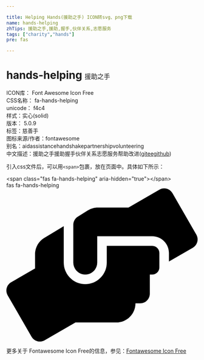 ```yaml
---

title: Helping Hands(援助之手) ICON转svg、png下载
name: hands-helping
zhTips: 援助之手,援助,握手,伙伴关系,志愿服务
tags: ["charity","hands"]
pre: fas

---
```


# hands-helping  <small style="font-size: 60%;font-weight: 100">援助之手</small>


<div class="detail-page">
<p>
<span>
ICON库：
<span class="badge-secondary badge">Font Awesome Icon Free</span> 
</span>
<br/>
<span>
CSS名称：
<span class="badge-secondary badge">fa-hands-helping</span> 
</span>
<br/>
<span>
unicode：
<span class="badge-secondary badge">f4c4</span> 
<copy-btn content='f4c4' btn-title=""></copy-btn>
<copy-btn :content='String.fromCodePoint(parseInt("f4c4", 16))' btn-title="复制U"></copy-btn>
</span><br/><span>样式：<span class="badge-light badge">实心(solid)</span></span>
<br/>
<span>
版本：
<span class="badge-secondary badge">5.0.9</span> 
</span><br/><span>标签：<span class="badge-light badge"><router-link to="/tags/charity.html">慈善</router-link></span><span class="badge-light badge"><router-link to="/tags/hands.html">手</router-link></span></span>
<br/>
<span>图标来源/作者：<span class="badge-light badge">fontawesome</span></span> 
<br/>
<span>别名：<span class="badge-light badge">aid</span><span class="badge-light badge">assistance</span><span class="badge-light badge">handshake</span><span class="badge-light badge">partnership</span><span class="badge-light badge">volunteering</span></span><br/><span class="zh-detail">中文描述：<span class="badge-primary badge">援助之手</span><span class="badge-primary badge">援助</span><span class="badge-primary badge">握手</span><span class="badge-primary badge">伙伴关系</span><span class="badge-primary badge">志愿服务</span><span class="help-link"><span>帮助改进</span>(<a href="https://gitee.com/liuwave/icon-helper/edit/master/json/fontawesome/solid/hands-helping.json" target="_blank" rel="noopener noreferrer">gitee</a><a href="https://github.com/liuwave/icon-helper/edit/master/json/fontawesome/solid/hands-helping.json" target="_blank" rel="noopener noreferrer">github</a></span>)</span><br/>
</p>
</div>
<div class="alert alert-dark">
  <i class="fas fa-hands-helping fa-xs"></i>
  <i class="fas fa-hands-helping fa-sm"></i>
  <i class="fas fa-hands-helping fa-lg"></i>
  <i class="fas fa-hands-helping fa-2x"></i>
  <i class="fas fa-hands-helping fa-3x"></i>
  <i class="fas fa-hands-helping fa-5x"></i>
  <i class="fas fa-hands-helping fa-7x"></i>
</div>
<div>
  <p>引入css文件后，可以用<code>&lt;span&gt;</code>包裹，放在页面中。具体如下所示：    
  </p>
  <div class="alert alert-primary" style="font-size: 14px">
    &lt;span class="fas fa-hands-helping" aria-hidden="true"&gt;&lt;/span&gt;
    <copy-btn content='<span class="fas fa-hands-helping" aria-hidden="true"></span>'></copy-btn>
  </div>
  <div class="alert alert-secondary">
    <i class="fas fa-hands-helping"
    style="font-size: 24px"
    aria-hidden="true"></i> fas fa-hands-helping
    <copy-btn content="fas fa-hands-helping" btn-title="复制图标名称"></copy-btn>
  </div>
</div>
<div id="svg" class="svg-wrap">
<svg xmlns="http://www.w3.org/2000/svg" viewBox="0 0 640 512"><path d="M488 192H336v56c0 39.7-32.3 72-72 72s-72-32.3-72-72V126.4l-64.9 39C107.8 176.9 96 197.8 96 220.2v47.3l-80 46.2C.7 322.5-4.6 342.1 4.3 357.4l80 138.6c8.8 15.3 28.4 20.5 43.7 11.7L231.4 448H368c35.3 0 64-28.7 64-64h16c17.7 0 32-14.3 32-32v-64h8c13.3 0 24-10.7 24-24v-48c0-13.3-10.7-24-24-24zm147.7-37.4L555.7 16C546.9.7 527.3-4.5 512 4.3L408.6 64H306.4c-12 0-23.7 3.4-33.9 9.7L239 94.6c-9.4 5.8-15 16.1-15 27.1V248c0 22.1 17.9 40 40 40s40-17.9 40-40v-88h184c30.9 0 56 25.1 56 56v28.5l80-46.2c15.3-8.9 20.5-28.4 11.7-43.7z"/></svg>
</div>
<detail full-name='fa-hands-helping'></detail>
    
<div><p>更多关于  Fontawesome Icon Free的信息，参见：<a target="_blank" href="https://iconhelper.cn/fontawesome.html">Fontawesome Icon Free</a>
</p></div>

